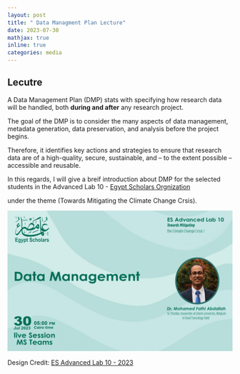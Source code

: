 ```yaml
---
layout: post
title: " Data Managment Plan Lecture"
date: 2023-07-30
mathjax: true
inline: true
categories: media
---
```


## Lecutre

A Data Management Plan (DMP) stats with specifying how research data will be handled, both **during and after** any research project. 

The goal of the DMP is to consider the many aspects of data management, metadata generation, data preservation, and analysis before the project begins.

Therefore, it identifies key actions and strategies to ensure that research data are of a high-quality, secure, sustainable, and – to the extent possible – accessible and reusable.

 In this regards, I will give a breif introduction about DMP for the selected students in the Advanced Lab 10 - <a href="https://egyptscholars.org/" target="_blank" rel="noopener">Egypt Scholars Orgnization </a></p> under the theme (Towards Mitigating the Climate Change Crsis). 

<div class="image-container">
  <img class="Membership" src="/images/2023_07_30.jpeg" alt="Lecture">
</div>
<p class="caption">Design Credit: <a href="https://egyptscholars.org/" target="_blank" rel="noopener">ES Advanced Lab 10 - 2023 </a></p>


